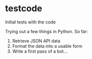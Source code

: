 # testcode
Initial tests with the code

Trying out a few things in Python. So far:

1. Retrieve JSON API data
2. Format the data into a usable form
3. Write a first pass of a bot...
